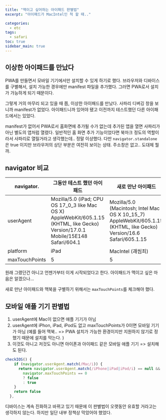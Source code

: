 ```yaml
---
title: "맥이고 싶어하는 아이패드 판별법"
excerpt: "아이패드가 MacIntel인 척 할 때.."

categories:
  - etc
tags:
  - safari
toc: true
sidebar_main: true
---
```


## 이상한 아이패드를 만났다

PWA를 만들면서 모바일 기기에서만 설치할 수 있게 하기로 했다. 브라우저와 디바이스를 구별해서, 설치 가능한 경우에만 manifest 파일을 추가했다. 그러면 PWA로서 설치가 가능하게 되기 때문이다.

그렇게 거의 마무리 되고 있을 때 쯤, 이상한 아이패드를 만났다. 사파리 디버깅 창을 보니까 manifest가 없었다. 아이패드니까 있어야 됐고 이전까지 테스트했던 다른 아이패드에서는 있었다.

manifest가 없어서 PWA로서 홈화면에 추가될 수가 없는데 추가된 앱을 열면 사파리가 아닌 별도의 앱처럼 열렸다. 일반적인 홈 화면 추가 기능이었다면 북마크 정도의 역할이라서 사파리로 열릴거라고 생각했는데.. 정말 이상했다. 다만 `navigator.standalone`은 true 이지만 브라우저의 상단 부분은 여전히 보이는 상태. 주소창은 없고.. 도대체 뭘까.

## navigator 비교

| navigator.     | 그동안 테스트 했던 아이패드                                                                                                        | 새로 만난 아이패드                                                                                                    | 옛날 맥북 프로                                                                                                        |
| -------------- | ---------------------------------------------------------------------------------------------------------------------------------- | --------------------------------------------------------------------------------------------------------------------- | --------------------------------------------------------------------------------------------------------------------- |
| userAgent      | Mozilla/5.0 (iPad; CPU OS 17_0_3 like Mac OS X) AppleWebKit/605.1.15 (KHTML, like Gecko) Version/17.0.1 Mobile/15E148 Safari/604.1 | Mozilla/5.0 (Macintosh; Intel Mac OS X 10_15_7) AppleWebKit/605.1.15 (KHTML, like Gecko) Version/16.6 Safari/605.1.15 | Mozilla/5.0 (Macintosh; Intel Mac OS X 10_15_7) AppleWebKit/605.1.15 (KHTML, like Gecko) Version/17.1 Safari/605.1.15 |
| platform       | iPad                                                                                                                               | MacIntel (괘씸죄)                                                                                                     | MacIntel                                                                                                              |
| maxTouchPoints | 5                                                                                                                                  | 5                                                                                                                     | 0                                                                                                                     |

원래 그랬던건 아니고 언젠가부터 이게 시작되었다고 한다. 아이패드가 맥이고 싶은 마음은 알겠으나…

새로 만난 아이패드와 맥북을 구별하기 위해서는 `maxTouchPoints`를 체크해야 했다.

## 모바일 애플 기기 판별법

1. userAgent에 Mac이 없으면 애플 기기가 아님
2. userAgent에 iPhon, iPad, iPod도 없고 maxTouchPoints가 0이면 모바일 기기가 아님 (예를 들어 맥북.. => PWA 설치가 가능한 환경이지만 지원하지 않기로 정했기 때문에 설치를 막는다. )
3. 이것도 아니고 저것도 아니면 아이폰과 아이패드 같은 모바일 애플 기기 => 설치해도 된다.

```js
checkIOS() {
    if (navigator.userAgent.match(/Mac/i)) {
      return navigator.userAgent.match(/iPhone|iPad|iPod/i) == null &&
        navigator.maxTouchPoints == 0
        ? false
        : true
    }
    return false
  },
```

디바이스는 계속 진화하고 바뀌고 있기 때문에 이 판별법이 오랫동안 유효할 거라고는 생각하지 않는다. 하지만 일단 내부 정책상 막았어야 했었다.
